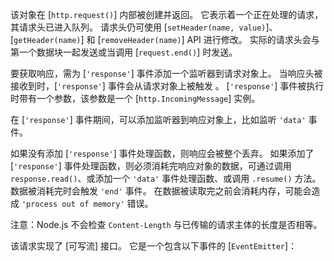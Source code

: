 <!-- YAML
added: v0.1.17
-->

该对象在 [`http.request()`] 内部被创建并返回。
它表示着一个正在处理的请求，其请求头已进入队列。
请求头仍可使用 [`setHeader(name, value)`]、[`getHeader(name)`] 和 [`removeHeader(name)`] API 进行修改。
实际的请求头会与第一个数据块一起发送或当调用 [`request.end()`] 时发送。

要获取响应，需为 [`'response'`] 事件添加一个监听器到请求对象上。
当响应头被接收到时，[`'response'`] 事件会从请求对象上被触发 。
[`'response'`] 事件被执行时带有一个参数，该参数是一个 [`http.IncomingMessage`] 实例。

在 [`'response'`] 事件期间，可以添加监听器到响应对象上，比如监听 `'data'` 事件。

如果没有添加 [`'response'`] 事件处理函数，则响应会被整个丢弃。
如果添加了 [`'response'`] 事件处理函数，则必须消耗完响应对象的数据，可通过调用 `response.read()`、或添加一个 `'data'` 事件处理函数、或调用 `.resume()` 方法。
数据被消耗完时会触发 `'end'` 事件。
在数据被读取完之前会消耗内存，可能会造成 `'process out of memory'` 错误。

注意：Node.js 不会检查 `Content-Length` 与已传输的请求主体的长度是否相等。

该请求实现了 [可写流] 接口。
它是一个包含以下事件的 [`EventEmitter`]：

